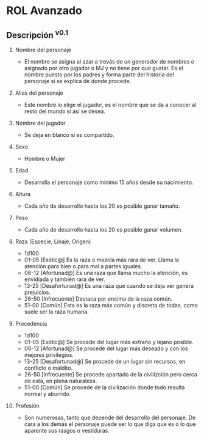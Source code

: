 # ROL Avanzado
## Descripción <sup>v0.1</sup>

1. Nombre del personaje
	- El nombre se asigna al azar a trevás de un generador de nombres o asignado por otro jugador o MJ y no tiene por que gustar. Es el nombre puesto por los padres y forma parte del historia del personaje si se explica de donde procede.

1. Alias del personaje
	- Este nombre lo elige el jugador, es el nombre que se da a conocer al resto del mundo si así se desea.

1. Nombre del jugador
	- Se deja en blanco si es compartido.

1. Sexo
	- Hombre o Mujer

1. Edad
	- Desarrolla el personaje como mínimo 15 años desde su nacimiento.

1. Altura
	- Cada año de desarrollo hasta los 20 es posible ganar tamaño.

1. Peso
	- Cada año de desarrollo hasta los 20 es posible ganar volumen.

1. Raza (Especie, Linaje, Origen)
	* 1d100 
	* 01-05 [Exótic@] Es la raza o mezcla más rara de ver. Llama la atención para bien o para mal a partes iguales.
	* 06-12 [Afortunad@] Es una raza que llama mucho la atención, es envidiada y también rara de ver.
	* 13-25 [Desafortunad@] Es una raza que cuando se deja ver genera prejuicios.
	* 26-50 [Infrecuente] Destaca por encima de la raza común.
	* 51-00 [Común] Esta es la raza más común y discreta de todas, como suele ser la raza humana.

1. Procedencia
	* 1d100
	* 01-05 [Exótic@] Se procede del lugar más extraño y lejano posible.
	* 06-12 [Afortunad@] Se procede del lugar más deseado y con los mejores privilegios.
	* 13-25 [Desafortunad@] Se procede de un lugar sin recursos, en conflicto o maldito.
	* 26-50 [Infrecuente] Se procede apartado de la civilizción pero cerca de esta, en plena naturaleza.
	* 51-00 [Común] Se procede de la civilización donde todo resulta normal y aburrido.

1. Profesión
	- Son numerosas, tanto que depende del desarrollo del personaje. De cara a los demás el personaje puede ser lo que diga que es o lo que aparente sus rasgos o vestiduras.

